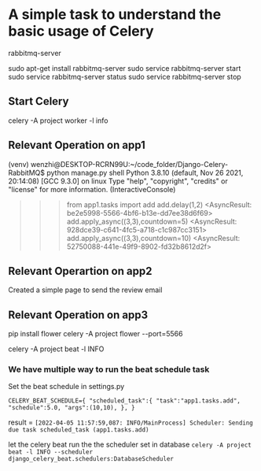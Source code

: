 # A simple task to understand the basic usage of Celery

rabbitmq-server

sudo apt-get install rabbitmq-server
sudo service rabbitmq-server start
sudo service rabbitmq-server status
sudo service rabbitmq-server stop

## Start Celery
celery -A project worker -l info


## Relevant Operation on app1
(venv) wenzhi@DESKTOP-RCRN99U:~/code_folder/Django-Celery-RabbitMQ$ python manage.py shell
Python 3.8.10 (default, Nov 26 2021, 20:14:08)
[GCC 9.3.0] on linux
Type "help", "copyright", "credits" or "license" for more information.
(InteractiveConsole)
>>> from app1.tasks import add
>>> add.delay(1,2)
<AsyncResult: be2e5998-5566-4bf6-b13e-dd7ee38d6f69>
>>> add.apply_async((3,3),countdown=5)
<AsyncResult: 928dce39-c641-4fc5-a718-c1c987cc3151>
>>> add.apply_async((3,3),countdown=10)
<AsyncResult: 52750088-441e-49f9-8902-fd32b8612d2f>
>>>

## Relevant Operartion on app2
Created a simple page to send the review email

## Relevant Operation on app3
pip install flower
celery -A project flower  --port=5566

celery -A project beat -l INFO

### We have multiple way to run the beat schedule task

Set the beat schedule in settings.py

`CELERY_BEAT_SCHEDULE={
    "scheduled_task":{
        "task":"app1.tasks.add",
        "schedule":5.0,
        "args":(10,10),
    },
}`

result = `[2022-04-05 11:57:59,087: INFO/MainProcess] Scheduler: Sending due task scheduled_task (app1.tasks.add)`

let the celery beat run the the scheduler set in database
`celery -A project beat -l INFO --scheduler django_celery_beat.schedulers:DatabaseScheduler`
